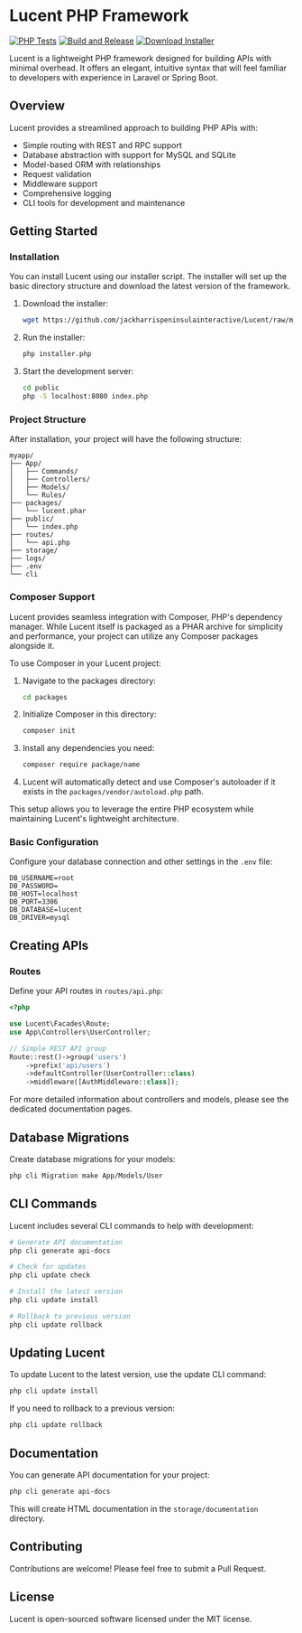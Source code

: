 # Lucent PHP Framework

[![PHP Tests](https://github.com/jackharrispeninsulainteractive/Lucent/actions/workflows/tests.yml/badge.svg?branch=development)](https://github.com/jackharrispeninsulainteractive/Lucent/actions/workflows/tests.yml)
[![Build and Release](https://github.com/jackharrispeninsulainteractive/Lucent/actions/workflows/main.yml/badge.svg)](https://github.com/jackharrispeninsulainteractive/Lucent/actions/workflows/main.yml)
<a href="https://downgit.github.io/#/home?url=https://github.com/jackharrispeninsulainteractive/Lucent/raw/main/installer.php" target="_blank">
    <img src="https://img.shields.io/badge/Download-Installer-blue" alt="Download Installer">
</a>

Lucent is a lightweight PHP framework designed for building APIs with minimal overhead. It offers an elegant, intuitive syntax that will feel familiar to developers with experience in Laravel or Spring Boot.

## Overview

Lucent provides a streamlined approach to building PHP APIs with:

- Simple routing with REST and RPC support
- Database abstraction with support for MySQL and SQLite
- Model-based ORM with relationships
- Request validation
- Middleware support
- Comprehensive logging
- CLI tools for development and maintenance

## Getting Started

### Installation

You can install Lucent using our installer script. The installer will set up the basic directory structure and download the latest version of the framework.

1. Download the installer:
   ```bash
   wget https://github.com/jackharrispeninsulainteractive/Lucent/raw/main/installer.php
   ```

2. Run the installer:
   ```bash
   php installer.php
   ```

3. Start the development server:
   ```bash
   cd public
   php -S localhost:8080 index.php
   ```

### Project Structure

After installation, your project will have the following structure:

```
myapp/
├── App/
│   ├── Commands/
│   ├── Controllers/
│   ├── Models/
│   └── Rules/
├── packages/
│   └── lucent.phar
├── public/
│   └── index.php
├── routes/
│   └── api.php
├── storage/
├── logs/
├── .env
└── cli
```

### Composer Support

Lucent provides seamless integration with Composer, PHP's dependency manager. While Lucent itself is packaged as a PHAR archive for simplicity and performance, your project can utilize any Composer packages alongside it.

To use Composer in your Lucent project:

1. Navigate to the packages directory:
   ```bash
   cd packages
   ```

2. Initialize Composer in this directory:
   ```bash
   composer init
   ```

3. Install any dependencies you need:
   ```bash
   composer require package/name
   ```

4. Lucent will automatically detect and use Composer's autoloader if it exists in the `packages/vendor/autoload.php` path.

This setup allows you to leverage the entire PHP ecosystem while maintaining Lucent's lightweight architecture.

### Basic Configuration

Configure your database connection and other settings in the `.env` file:

```env
DB_USERNAME=root
DB_PASSWORD=
DB_HOST=localhost
DB_PORT=3306
DB_DATABASE=lucent
DB_DRIVER=mysql
```

## Creating APIs

### Routes

Define your API routes in `routes/api.php`:

```php
<?php

use Lucent\Facades\Route;
use App\Controllers\UserController;

// Simple REST API group
Route::rest()->group('users')
    ->prefix('api/users')
    ->defaultController(UserController::class)
    ->middleware([AuthMiddleware::class]);
```

For more detailed information about controllers and models, please see the dedicated documentation pages.

## Database Migrations

Create database migrations for your models:

```bash
php cli Migration make App/Models/User
```

## CLI Commands

Lucent includes several CLI commands to help with development:

```bash
# Generate API documentation
php cli generate api-docs

# Check for updates
php cli update check

# Install the latest version
php cli update install

# Rollback to previous version
php cli update rollback
```

## Updating Lucent

To update Lucent to the latest version, use the update CLI command:

```bash
php cli update install
```

If you need to rollback to a previous version:

```bash
php cli update rollback
```

## Documentation

You can generate API documentation for your project:

```bash
php cli generate api-docs
```

This will create HTML documentation in the `storage/documentation` directory.

## Contributing

Contributions are welcome! Please feel free to submit a Pull Request.

## License

Lucent is open-sourced software licensed under the MIT license.

